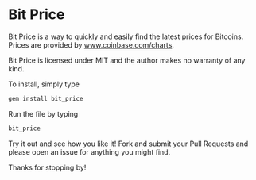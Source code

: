 # Bit Price

Bit Price is a way to quickly and easily find the latest prices for Bitcoins. Prices are provided by www.coinbase.com/charts.

Bit Price is licensed under MIT and the author makes no warranty of any kind.

To install, simply type

```bash
gem install bit_price
```

Run the file by typing

```bash
bit_price
```

Try it out and see how you like it! Fork and submit your Pull Requests and please open an issue for anything you might find.

Thanks for stopping by!
